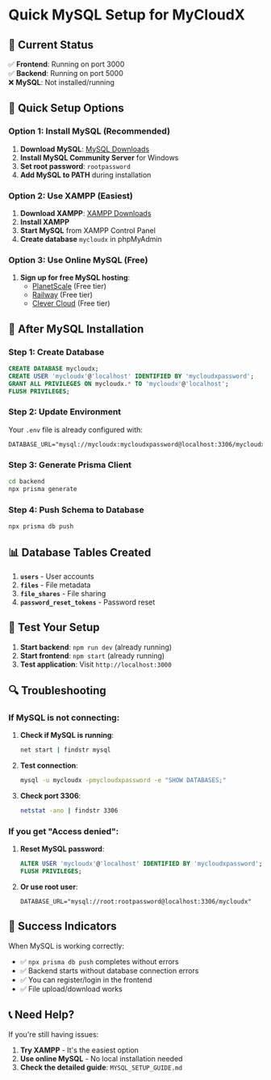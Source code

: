 # Quick MySQL Setup for MyCloudX

## 🎯 Current Status

✅ **Frontend**: Running on port 3000  
✅ **Backend**: Running on port 5000  
❌ **MySQL**: Not installed/running

## 🚀 Quick Setup Options

### Option 1: Install MySQL (Recommended)

1. **Download MySQL**: [MySQL Downloads](https://dev.mysql.com/downloads/mysql/)
2. **Install MySQL Community Server** for Windows
3. **Set root password**: `rootpassword`
4. **Add MySQL to PATH** during installation

### Option 2: Use XAMPP (Easiest)

1. **Download XAMPP**: [XAMPP Downloads](https://www.apachefriends.org/download.html)
2. **Install XAMPP**
3. **Start MySQL** from XAMPP Control Panel
4. **Create database** `mycloudx` in phpMyAdmin

### Option 3: Use Online MySQL (Free)

1. **Sign up for free MySQL hosting**:
   - [PlanetScale](https://planetscale.com/) (Free tier)
   - [Railway](https://railway.app/) (Free tier)
   - [Clever Cloud](https://www.clever-cloud.com/) (Free tier)

## 🔧 After MySQL Installation

### Step 1: Create Database

```sql
CREATE DATABASE mycloudx;
CREATE USER 'mycloudx'@'localhost' IDENTIFIED BY 'mycloudxpassword';
GRANT ALL PRIVILEGES ON mycloudx.* TO 'mycloudx'@'localhost';
FLUSH PRIVILEGES;
```

### Step 2: Update Environment

Your `.env` file is already configured with:

```env
DATABASE_URL="mysql://mycloudx:mycloudxpassword@localhost:3306/mycloudx"
```

### Step 3: Generate Prisma Client

```bash
cd backend
npx prisma generate
```

### Step 4: Push Schema to Database

```bash
npx prisma db push
```

## 📊 Database Tables Created

1. **`users`** - User accounts
2. **`files`** - File metadata
3. **`file_shares`** - File sharing
4. **`password_reset_tokens`** - Password reset

## 🎯 Test Your Setup

1. **Start backend**: `npm run dev` (already running)
2. **Start frontend**: `npm start` (already running)
3. **Test application**: Visit `http://localhost:3000`

## 🔍 Troubleshooting

### If MySQL is not connecting:

1. **Check if MySQL is running**:

   ```bash
   net start | findstr mysql
   ```

2. **Test connection**:

   ```bash
   mysql -u mycloudx -pmycloudxpassword -e "SHOW DATABASES;"
   ```

3. **Check port 3306**:
   ```bash
   netstat -ano | findstr 3306
   ```

### If you get "Access denied":

1. **Reset MySQL password**:

   ```sql
   ALTER USER 'mycloudx'@'localhost' IDENTIFIED BY 'mycloudxpassword';
   FLUSH PRIVILEGES;
   ```

2. **Or use root user**:
   ```env
   DATABASE_URL="mysql://root:rootpassword@localhost:3306/mycloudx"
   ```

## 🎉 Success Indicators

When MySQL is working correctly:

- ✅ `npx prisma db push` completes without errors
- ✅ Backend starts without database connection errors
- ✅ You can register/login in the frontend
- ✅ File upload/download works

## 📞 Need Help?

If you're still having issues:

1. **Try XAMPP** - It's the easiest option
2. **Use online MySQL** - No local installation needed
3. **Check the detailed guide**: `MYSQL_SETUP_GUIDE.md`
